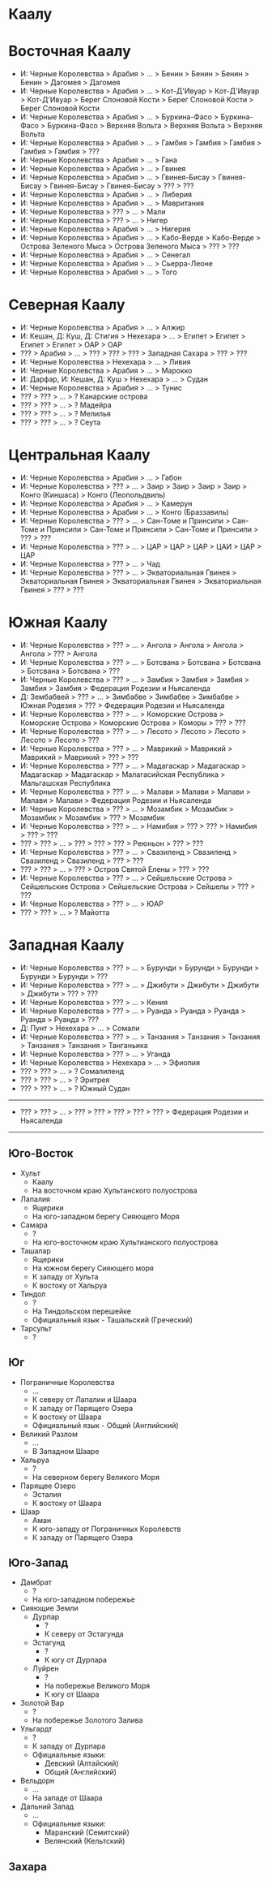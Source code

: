 # Каалу

# Восточная Каалу

*   И: Черные Королевства   >   Арабия      >   ... >   Бенин           >   Бенин           >   Бенин           >   Бенин           >   Дагомея         >   Дагомея
*   И: Черные Королевства   >   Арабия      >   ... >   Кот-Д'Ивуар     >   Кот-Д'Ивуар     >   Кот-Д'Ивуар     >   Берег Слоновой Кости    >   Берег Слоновой Кости    >   Берег Слоновой Кости
*   И: Черные Королевства   >   Арабия      >   ... >   Буркина-Фасо    >   Буркина-Фасо    >   Буркина-Фасо    >   Верхняя Вольта  >   Верхняя Вольта  >   Верхняя Вольта
*   И: Черные Королевства   >   Арабия      >   ... >   Гамбия          >   Гамбия          >   Гамбия          >   Гамбия          >   Гамбия          >   ???
*   И: Черные Королевства   >   Арабия      >   ... >   Гана
*   И: Черные Королевства   >   Арабия      >   ... >   Гвинея
*   И: Черные Королевства   >   Арабия      >   ... >   Гвинея-Бисау    >   Гвинея-Бисау    >   Гвинея-Бисау    >   Гвинея-Бисау    >   ???             >   ???
*   И: Черные Королевства   >   Арабия      >   ... >   Либерия
*   И: Черные Королевства   >   Арабия      >   ... >   Мавритания
*   И: Черные Королевства   >   ???         >   ... >   Мали
*   И: Черные Королевства   >   ???         >   ... >   Нигер
*   И: Черные Королевства   >   Арабия      >   ... >   Нигерия
*   И: Черные Королевства   >   Арабия      >   ... >   Кабо-Верде      >   Кабо-Верде      >   Острова Зеленого Мыса   >   Острова Зеленого Мыса   >   ??? >   ???
*   И: Черные Королевства   >   Арабия      >   ... >   Сенегал
*   И: Черные Королевства   >   Арабия      >   ... >   Сьерра-Леоне
*   И: Черные Королевства   >   Арабия      >   ... >   Того

# Северная Каалу

*   И: Черные Королевства   >   Арабия      >   ... >   Алжир
*   И: Кешан, Д: Куш, Д: Стигия >   Нехехара    >   ... >   Египет          >   Египет          >   Египет          >   Египет          >   ОАР             >   ОАР
*   ???                     >   Арабия      >   ... >   ???             >   ???             >   ???             >   Западная Сахара >   ???             >   ???
*   И: Черные Королевства   >   Нехехара    >   ... >   Ливия
*   И: Черные Королевства   >   Арабия      >   ... >   Марокко
*   И: Дарфар, И: Кешан, Д: Куш >   Нехехара    >   ... >   Судан
*   И: Черные Королевства   >   Арабия      >   ... >   Тунис
*   ???                     >   ???         >   ... >   ?   Канарские острова
*   ???                     >   ???         >   ... >   ?   Мадейра
*   ???                     >   ???         >   ... >   ?   Мелилья
*   ???                     >   ???         >   ... >   ?   Сеута

# Центральная Каалу

*   И: Черные Королевства   >   Арабия      >   ... >   Габон
*   И: Черные Королевства   >   ???         >   ... >   Заир            >   Заир            >   Заир            >   Заир            >   Конго (Киншаса) >   Конго (Леопольдвиль)
*   И: Черные Королевства   >   Арабия      >   ... >   Камерун
*   И: Черные Королевства   >   Арабия      >   ... >   Конго (Браззавиль)
*   И: Черные Королевства   >   ???         >   ... >   Сан-Томе и Принсипи >   Сан-Томе и Принсипи >   Сан-Томе и Принсипи >   Сан-Томе и Принсипи >   ??? >   ???
*   И: Черные Королевства   >   ???         >   ... >   ЦАР             >   ЦАР             >   ЦАР             >   ЦАИ             >   ЦАР             >   ЦАР
*   И: Черные Королевства   >   ???         >   ... >   Чад
*   И: Черные Королевства   >   ???         >   ... >   Экваториальная Гвинея   >   Экваториальная Гвинея   >   Экваториальная Гвинея   >   Экваториальная Гвинея   >   ??? >   ???

# Южная Каалу

*   И: Черные Королевства   >   ???         >   ... >   Ангола          >   Ангола          >   Ангола          >   Ангола          >   ???             >   Ангола
*   И: Черные Королевства   >   ???         >   ... >   Ботсвана        >   Ботсвана        >   Ботсвана        >   Ботсвана        >   Ботсвана        >   ???
*   И: Черные Королевства   >   ???         >   ... >   Замбия          >   Замбия          >   Замбия          >   Замбия          >   Замбия          >   Федерация Родезии и Ньясаленда
*   Д: Зембабвей            >   ???         >   ... >   Зимбабве        >   Зимбабве        >   Зимбабве        >   Южная Родезия   >   ???             >   Федерация Родезии и Ньясаленда
*   И: Черные Королевства   >   ???         >   ... >   Коморские Острова   >   Коморские Острова   >   Коморские Острова   >   Коморы  >   ???         >   ???
*   И: Черные Королевства   >   ???         >   ... >   Лесото          >   Лесото          >   Лесото          >   Лесото          >   Лесото          >   ???
*   И: Черные Королевства   >   ???         >   ... >   Маврикий        >   Маврикий        >   Маврикий        >   Маврикий        >   ???             >   ???
*   И: Черные Королевства   >   ???         >   ... >   Мадагаскар      >   Мадагаскар      >   Мадагаскар      >   Мадагаскар      >   Малагасийская Республика    >   Мальгашская Республика
*   И: Черные Королевства   >   ???         >   ... >   Малави          >   Малави          >   Малави          >   Малави          >   Малави          >   Федерация Родезии и Ньясаленда
*   И: Черные Королевства   >   ???         >   ... >   Мозамбик        >   Мозамбик        >   Мозамбик        >   Мозамбик        >   ???             >   Мозамбик
*   И: Черные Королевства   >   ???         >   ... >   Намибия         >   ???             >   ???             >   Намибия         >   ???             >   ???
*   ???                     >   ???         >   ... >   ???             >   ???             >   ???             >   Реюньон         >   ???             >   ???
*   И: Черные Королевства   >   ???         >   ... >   Свазиленд       >   Свазиленд       >   Свазиленд       >   Свазиленд       >   ???             >   ???
*   ???                     >   ???         >   ... >   ???             >   Остров Святой Елены >   ???             >   ???
*   И: Черные Королевства   >   ???         >   ... >   Сейшельские Острова >   Сейшельские Острова >   Сейшельские Острова >   Сейшелы >   ???         >   ???
*   И: Черные Королевства   >   ???         >   ... >   ЮАР
*   ???                     >   ???         >   ... >   ?   Майотта

# Западная Каалу

*   И: Черные Королевства   >   ???         >   ... >   Бурунди         >   Бурунди         >   Бурунди         >   Бурунди         >   Бурунди         >   ???
*   И: Черные Королевства   >   ???         >   ... >   Джибути         >   Джибути         >   Джибути         >   Джибути         >   ???             >   ???
*   И: Черные Королевства   >   ???         >   ... >   Кения
*   И: Черные Королевства   >   ???         >   ... >   Руанда          >   Руанда          >   Руанда          >   Руанда          >   Руанда          >   ???
*   Д: Пунт                 >   Нехехара    >   ... >   Сомали
*   И: Черные Королевства   >   ???         >   ... >   Танзания        >   Танзания        >   Танзания        >   Танзания        >   Танзания        >   Танганьика
*   И: Черные Королевства   >   ???         >   ... >   Уганда
*   И: Черные Королевства   >   Нехехара    >   ... >   Эфиопия
*   ???                     >   ???         >   ... >   ?   Сомалиленд
*   ???                     >   ???         >   ... >   ?   Эритрея
*   ???                     >   ???         >   ... >   ?   Южный Судан

----

*   ???                     >   ???         >   ... >   ???             >   ???             >   ???             >   ???             >   ???             >   Федерация Родезии и Ньясаленда

----

## Юго-Восток

*   Хульт
    *   Каалу
    *   На восточном краю Хультанского полуострова
*   Лапалия
    *   Ящерики
    *   На юго-западном берегу Сияющего Моря
*   Самара
    *   ?
    *   На юго-восточном краю Хультианского полуострова
*   Ташалар
    *   Ящерики
    *   На южном берегу Сияющего моря
    *   К западу от Хульта
    *   К востоку от Хальруа
*   Тиндол
    *   ?
    *   На Тиндольском перешейке
    *   Официальный язык - Ташальский (Греческий)
*   Тарсульт
    *   ?

## Юг

*   Пограничные Королевства
    *   ...
    *   К северу от Лапалии и Шаара
    *   К западу от Парящего Озера
    *   К востоку от Шаара
    *   Официальный язык - Общий (Английский)
*   Великий Разлом
    *   ...
    *   В Западном Шааре
*   Хальруа
    *   ?
    *   На северном берегу Великого Моря
*   Парящее Озеро
    *   Эсталия
    *   К востоку от Шаара
*   Шаар
    *   Аман
    *   К юго-западу от Пограничных Королевств
    *   К западу от Парящего Озера

## Юго-Запад

*   Дамбрат
    *   ?
    *   На юго-западном побережье
*   Сияющие Земли
    *   Дурпар
        *   ?
        *   К северу от Эстагунда
    *   Эстагунд
        *   ?
        *   К югу от Дурпара
    *   Луйрен
        *   ?
        *   На побережье Великого Моря
        *   К югу от Шаара
*   Золотой Вар
    *   ?
    *   На побережье Золотого Залива
*   Ульгардт
    *   ?
    *   К западу от Дурпара
    *   Официальные языки:
        *   Девский (Алтайский)
        *   Общий (Английский)
*   Вельдорн
    *   ...
    *   На западе от Шаара
*   Дальний Запад
    *   ...
    *   Официальные языки:
        *   Маранский (Семитский)
        *   Велянский (Кельтский)


## Захара
        